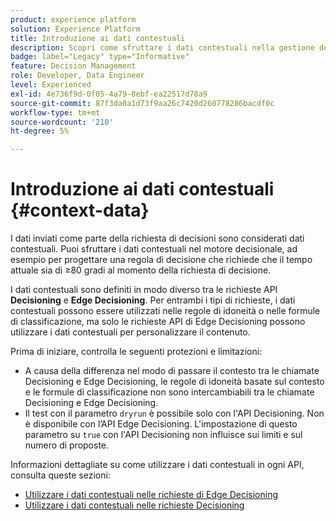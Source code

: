 ```yaml
---
product: experience platform
solution: Experience Platform
title: Introduzione ai dati contestuali
description: Scopri come sfruttare i dati contestuali nella gestione delle decisioni.
badge: label="Legacy" type="Informative"
feature: Decision Management
role: Developer, Data Engineer
level: Experienced
exl-id: 4e736f9d-0f05-4a79-8ebf-ea22517d78a9
source-git-commit: 87f3da0a1d73f9aa26c7420d260778286bacdf0c
workflow-type: tm+mt
source-wordcount: '210'
ht-degree: 5%

---
```


# Introduzione ai dati contestuali {#context-data}

I dati inviati come parte della richiesta di decisioni sono considerati dati contestuali. Puoi sfruttare i dati contestuali nel motore decisionale, ad esempio per progettare una regola di decisione che richiede che il tempo attuale sia di ≥80 gradi al momento della richiesta di decisione.

I dati contestuali sono definiti in modo diverso tra le richieste API **Decisioning** e **Edge Decisioning**. Per entrambi i tipi di richieste, i dati contestuali possono essere utilizzati nelle regole di idoneità o nelle formule di classificazione, ma solo le richieste API di Edge Decisioning possono utilizzare i dati contestuali per personalizzare il contenuto.

Prima di iniziare, controlla le seguenti protezioni e limitazioni:

* A causa della differenza nel modo di passare il contesto tra le chiamate Decisioning e Edge Decisioning, le regole di idoneità basate sul contesto e le formule di classificazione non sono intercambiabili tra le chiamate Decisioning e Edge Decisioning.
* Il test con il parametro `dryrun` è possibile solo con l&#39;API Decisioning. Non è disponibile con l’API Edge Decisioning. L&#39;impostazione di questo parametro su `true` con l&#39;API Decisioning non influisce sui limiti e sul numero di proposte.

Informazioni dettagliate su come utilizzare i dati contestuali in ogni API, consulta queste sezioni:

* [Utilizzare i dati contestuali nelle richieste di Edge Decisioning](context-data-edge.md)
* [Utilizzare i dati contestuali nelle richieste Decisioning](context-data-decisioning.md)
